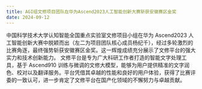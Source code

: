 ```yaml
---
title: AGI组文修项目团队在华为Ascend2023人工智能创新大赛斩获安徽赛区金奖
date: 2024-09-12
---
```


中国科学技术大学认知智能全国重点实验室文修项目小组在华为 Ascend2023 人工智能创新大赛中脱颖而出（左二为项目团队核心成员杨纪千），经过多轮激烈的比赛角逐，最终强势斩获安徽赛区金奖。这一辉煌成绩充分展示了文修平台的强大实力和技术创新能力。
文修平台是专为广大科研工作者打造的智能文字处理工具，基于 Ascend910 训练与微调的文修大模型，能够为用户提供精准的文字润色、校对以及翻译服务。平台凭借其卓越的性能和良好的用户体验，获得了比赛评委的一致认可，进一步肯定了文修平台在国产化领域的不懈努力与卓越贡献。

<!--more-->
